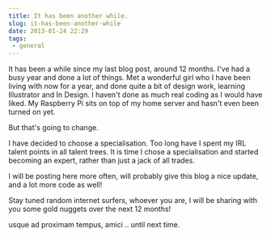 ---title: It has been another while.slug: it-has-been-another-whiledate: 2013-01-24 22:29tags:  - general---It has been a while since my last blog post, around 12 months. I've had a busy year and done a lot of things. Met a wonderful girl who I have been living with now for a year, and done quite a bit of design work, learning Illustrator and In Design. I haven't done as much real coding as I would have liked. My Raspberry Pi sits on top of my home server and hasn't even been turned on yet.

But that's going to change.

I have decided to choose a specialisation. Too long have I spent my IRL talent points in all talent trees. It is time I chose a specialisation and started becoming an expert, rather than just a jack of all trades.

I will be posting here more often, will probably give this blog a nice update, and a lot more code as well!

Stay tuned random internet surfers, whoever you are, I will be sharing with you some gold nuggets over the next 12 months!

usque ad proximam tempus, amici .. until next time.